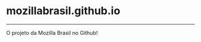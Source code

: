 # mozillabrasil.github.io
-----------------------------------------------------------------------------------

O projeto da Mozilla Brasil no Github!

